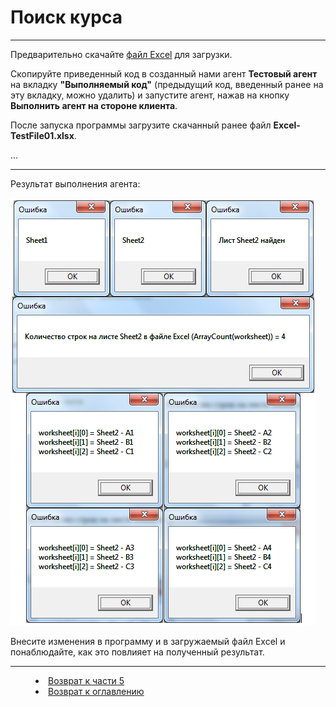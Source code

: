 # Поиск курса
***


Предварительно скачайте [файл Excel](Excel-TestFile01.xlsx) для загрузки.

Скопируйте приведенный код в созданный нами агент **Тестовый агент** на вкладку **"Выполняемый код"** (предыдущий код, введенный ранее на эту вкладку, можно удалить) и запустите агент, нажав на кнопку **Выполнить агент на стороне клиента**.

После запуска программы загрузите скачанный ранее файл **Excel-TestFile01.xlsx**.


...

---

Результат выполнения агента:

![](excel02.PNG)

Внесите изменения в программу и в загружаемый файл Excel и понаблюдайте, как это повлияет на полученный результат.

***

<dd><li> <a href="5_practical_realization.md"> Возврат к части 5</a></dd>

<dd><li> <a href="README.md"> Возврат к оглавлению</a></dd>
